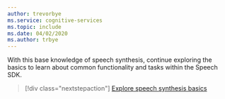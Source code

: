 ```yaml
---
author: trevorbye
ms.service: cognitive-services
ms.topic: include
ms.date: 04/02/2020
ms.author: trbye
---
```


With this base knowledge of speech synthesis, continue exploring the basics to learn about common functionality and tasks within the Speech SDK.

> [!div class="nextstepaction"]
> [Explore speech synthesis basics](../../text-to-speech-basics.md)